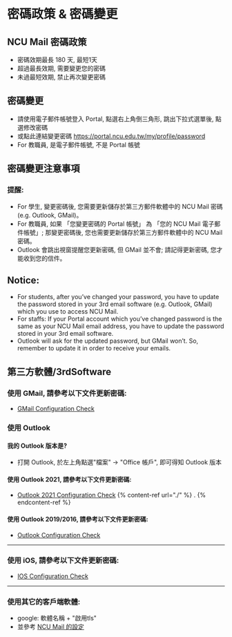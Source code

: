 # 密碼政策 & 密碼變更

## NCU Mail 密碼政策
- 密碼效期最長 180 天, 最短1天
- 超過最長效期, 需要變更您的密碼
- 未過最短效期, 禁止再次變更密碼

## 密碼變更
- 請使用電子郵件帳號登入 Portal, 點選右上角倒三角形, 跳出下拉式選單後, 點選修改密碼
- 或點此連結變更密碼 https://portal.ncu.edu.tw/my/profile/password
- For 教職員, 是電子郵件帳號, 不是 Portal 帳號

## 密碼變更注意事項
### **提醒**: 
- For 學生, 變更密碼後, 您需要更新儲存於第三方郵件軟體中的 NCU Mail 密碼(e.g. Outlook, GMail)。
- For 教職員, 如果 「您變更密碼的 Portal 帳號」 為 「您的 NCU Mail 電子郵件帳號」; 那變更密碼後, 您也需要更新儲存於第三方郵件軟體中的 NCU Mail 密碼。
- Outlook 會跳出視窗提醒您更新密碼, 但 GMail 並不會; 請記得更新密碼, 您才能收到您的信件。

## **Notice**:
- For students, after you’ve changed your password, you have to update the password stored in your 3rd email software (e.g. Outlook, GMail) which you use to access NCU Mail.
- For staffs:  If your Portal account which you’ve changed password is the same as your NCU Mail email address, you have to update the password stored in your 3rd email software.
- Outlook will ask for the updated password, but GMail won’t. So, remember to update it in order to receive your emails.

## 第三方軟體/3rdSoftware
### 使用 GMail, 請參考以下文件更新密碼:
- [GMail Configuration Check](https://support.mail.ncu.edu.tw/articles/confcheck/confc_gmail.html)

### 使用 Outlook
#### 我的 Outlook 版本是?
- 打開 Outlook, 於左上角點選"檔案" -> "Office 帳戶", 即可得知 Outlook 版本

#### 使用 Outlook 2021, 請參考以下文件更新密碼:
  - [Outlook 2021 Configuration Check](/articles/confcheck/confc_outlook2021.html)
{% content-ref url="./" %} . {% endcontent-ref %}

#### 使用 Outlook 2019/2016, 請參考以下文件更新密碼:
  - [Outlook Configuration Check](https://support.mail.ncu.edu.tw/articles/confcheck/confc_outlook2019.html)

---
### 使用 iOS, 請參考以下文件更新密碼:
  - [IOS Configuration Check](https://support.mail.ncu.edu.tw/articles/confcheck/confc_ios.html)

---
### 使用其它的客戶端軟體:
- google: 軟體名稱 + "啟用tls"
- 並參考 [NCU Mail 的設定](https://support.mail.ncu.edu.tw/articles/config.html)